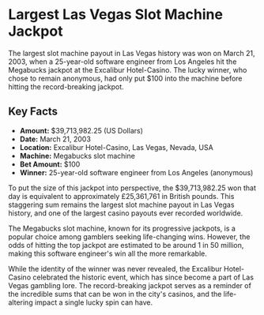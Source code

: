 # Largest Las Vegas Slot Machine Jackpot

The largest slot machine payout in Las Vegas history was won on March 21, 2003, when a 25-year-old software engineer from Los Angeles hit the Megabucks jackpot at the Excalibur Hotel-Casino. The lucky winner, who chose to remain anonymous, had only put $100 into the machine before hitting the record-breaking jackpot.

## Key Facts

- **Amount:** $39,713,982.25 (US Dollars)
- **Date:** March 21, 2003
- **Location:** Excalibur Hotel-Casino, Las Vegas, Nevada, USA
- **Machine:** Megabucks slot machine
- **Bet Amount:** $100
- **Winner:** 25-year-old software engineer from Los Angeles (anonymous)

To put the size of this jackpot into perspective, the $39,713,982.25 won that day is equivalent to approximately £25,361,761 in British pounds. This staggering sum remains the largest slot machine payout in Las Vegas history, and one of the largest casino payouts ever recorded worldwide.

The Megabucks slot machine, known for its progressive jackpots, is a popular choice among gamblers seeking life-changing wins. However, the odds of hitting the top jackpot are estimated to be around 1 in 50 million, making this software engineer's win all the more remarkable.

While the identity of the winner was never revealed, the Excalibur Hotel-Casino celebrated the historic event, which has since become a part of Las Vegas gambling lore. The record-breaking jackpot serves as a reminder of the incredible sums that can be won in the city's casinos, and the life-altering impact a single lucky spin can have.